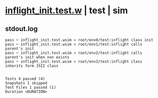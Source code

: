 # [inflight_init.test.w](../../../../../examples/tests/valid/inflight_init.test.w) | test | sim

## stdout.log
```log
pass ─ inflight_init.test.wsim » root/env0/test:inflight class init                         
pass ─ inflight_init.test.wsim » root/env1/test:inflight calls parent's init                
pass ─ inflight_init.test.wsim » root/env2/test:inflight calls parent's init when non exists
pass ─ inflight_init.test.wsim » root/env3/test:inflight class inherits form JSII class     
 
 
Tests 4 passed (4)
Snapshots 1 skipped
Test Files 1 passed (1)
Duration <DURATION>
```

